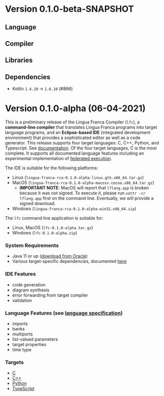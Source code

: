 # Version 0.1.0-beta-SNAPSHOT

## Language

## Compiler

## Libraries

## Dependencies
 - Kotlin `1.4.10` -> `1.6.10` (#866)

# Version 0.1.0-alpha (06-04-2021)
This is a preliminary release of the Lingua Franca Compiler (`lfc`), a **command-line compiler** that translates Lingua Franca programs into target language programs, and an **Eclipse-based IDE** (integrated development environment) that provides a sophisticated editor as well as a code generator. This release supports four target languages: C, C++, Python, and Typescript. See [documentation](https://github.com/icyphy/lingua-franca/wiki). Of the four target languages, C is the most complete. It supports all documented language features including an experimental implementation of [federated execution](https://github.com/icyphy/lingua-franca/wiki/Distributed-Execution).

The IDE is suitable for the following platforms:
- Linux (`lingua-franca-rca-0.1.0-alpha-linux.gtk.x86_64.tar.gz`)
- MacOS (`lingua-franca-rca-0.1.0-alpha-macosx.cocoa.x86_64.tar.gz`)
  - **IMPORTANT NOTE**: MacOS will report that `lflang.app` is broken because it was not signed. To execute it, please run `xattr -cr lflang.app` first on the command line. Eventually, we will provide a signed download.
- Windows (`lingua-franca-rca-0.1.0-alpha-win32.x86_64.zip`)

The `lfc` command line application is suitable for:
- Linux, MacOS (`lfc-0.1.0-alpha.tar.gz`)
- Windows (`lfc-0.1.0-alpha.zip`)

### System Requirements
- Java 11 or up ([download from Oracle](https://www.oracle.com/java/technologies/javase-jdk11-downloads.html))
- Various target-specific dependencies, documented [here](https://github.com/icyphy/lingua-franca/blob/7473ae1549c2b2aeed8f5469675f328d3984cb2c/REQUIREMENTS.md)
 
### IDE Features
- code generation
- diagram synthesis
- error forwarding from target compiler
- validation

### Language Features (see [language specification](https://github.com/icyphy/lingua-franca/wiki/Language-Specification))
- imports
- banks
- multiports
- list-valued parameters
- target properties
- time type

### Targets
- [C](https://github.com/icyphy/lingua-franca/wiki/Writing-Reactors-in-C)
- [C++](https://github.com/icyphy/lingua-franca/wiki/Writing-Reactors-in-Cpp)
- [Python](https://github.com/icyphy/lingua-franca/wiki/Writing-Reactors-in-Python)
- [TypeScript](https://github.com/icyphy/lingua-franca/wiki/Writing-Reactors-in-TypeScript)
